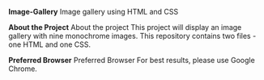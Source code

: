 **Image-Gallery**
Image gallery using HTML and CSS

**About the Project**
About the project This project will display an image gallery with nine monochrome images. This repository contains two files - one HTML and one CSS.

**Preferred Browser**
Preferred Browser For best results, please use Google Chrome.
